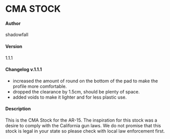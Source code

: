 # CMA STOCK 

#### Author 
shadowfall

#### Version
1.1.1

#### Changelog v.1.1.1
* increased the amount of round on the bottom of the pad to make the profile more comfortable.
* dropped the clearance by 1.5cm, should be plenty of space.
* added voids to make it lighter and for less plastic use.

#### Description

This is the CMA Stock for the AR-15.  The inspiration for this stock was a desire to comply with the California gun laws. We do not promise that this stock is legal in your state so please check with local law enforcement first.  
